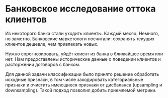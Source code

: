 # Банковское исследование оттока клиентов

Из некоторого банка стали уходить клиенты. Каждый месяц. Немного, но заметно. Банковские маркетологи посчитали: сохранять текущих клиентов дешевле, чем привлекать новых.

Нужно спрогнозировать, уйдёт клиент из банка в ближайшее время или нет. Нам предоставлены исторические данные о поведении клиентов и расторжении договоров с банком.  

Для данной задачи классификации было принято решение обработать исходные признаки, в том числе закодировать категориальные признаки и очистить имеющиеся признаки от дисбаланса (upsampling и downsampling). Такой подход позволил добить приемлемой метрики.
